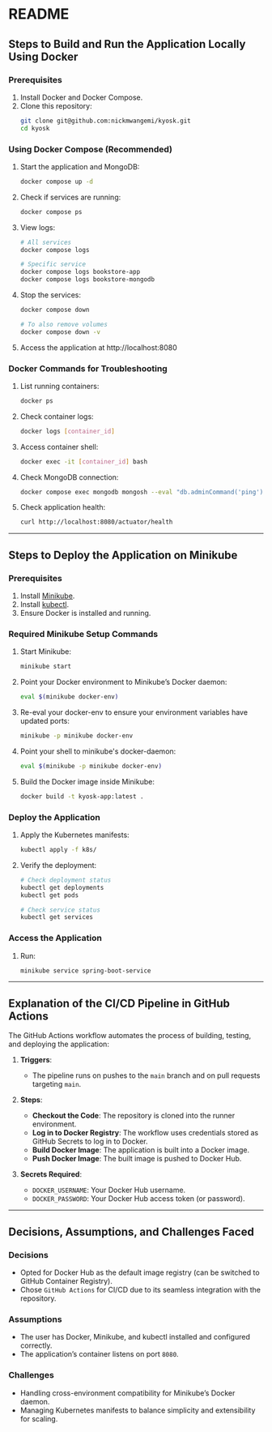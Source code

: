 # README

## Steps to Build and Run the Application Locally Using Docker

### Prerequisites
1. Install Docker and Docker Compose.
2. Clone this repository:
   ```bash
   git clone git@github.com:nickmwangemi/kyosk.git
   cd kyosk
   ```

### Using Docker Compose (Recommended)
1. Start the application and MongoDB:
   ```bash
   docker compose up -d
   ```

2. Check if services are running:
   ```bash
   docker compose ps
   ```

3. View logs:
   ```bash
   # All services
   docker compose logs

   # Specific service
   docker compose logs bookstore-app
   docker compose logs bookstore-mongodb
   ```

4. Stop the services:
   ```bash
   docker compose down

   # To also remove volumes
   docker compose down -v
   ```

5. Access the application at http://localhost:8080


### Docker Commands for Troubleshooting
1. List running containers:
   ```bash
   docker ps
   ```

2. Check container logs:
   ```bash
   docker logs [container_id]
   ```

3. Access container shell:
   ```bash
   docker exec -it [container_id] bash
   ```

4. Check MongoDB connection:
   ```bash
   docker compose exec mongodb mongosh --eval "db.adminCommand('ping')"
   ```

5. Check application health:
   ```bash
   curl http://localhost:8080/actuator/health
   ```

---

## Steps to Deploy the Application on Minikube

### Prerequisites
1. Install [Minikube](https://minikube.sigs.k8s.io/docs/start/).
2. Install [kubectl](https://kubernetes.io/docs/tasks/tools/install-kubectl/).
3. Ensure Docker is installed and running.

### Required Minikube Setup Commands
1. Start Minikube:
   ```bash
   minikube start
   ```
2. Point your Docker environment to Minikube’s Docker daemon:
   ```bash
   eval $(minikube docker-env)
   ```
3. Re-eval your docker-env to ensure your environment variables have updated ports:
   ```bash
   minikube -p minikube docker-env
   ```

4. Point your shell to minikube's docker-daemon:
   ```bash
   eval $(minikube -p minikube docker-env)
   ```

5. Build the Docker image inside Minikube:
   ```bash
   docker build -t kyosk-app:latest .
   ```

### Deploy the Application
1. Apply the Kubernetes manifests:
   ```bash
   kubectl apply -f k8s/
   ```
2. Verify the deployment:
   ```bash
   # Check deployment status
   kubectl get deployments
   kubectl get pods
   
   # Check service status
   kubectl get services
   ```


### Access the Application
1. Run:
   ```bash
   minikube service spring-boot-service
   ```

---

## Explanation of the CI/CD Pipeline in GitHub Actions

The GitHub Actions workflow automates the process of building, testing, and deploying the application:

1. **Triggers**:
    - The pipeline runs on pushes to the `main` branch and on pull requests targeting `main`.

2. **Steps**:
    - **Checkout the Code**: The repository is cloned into the runner environment.
    - **Log in to Docker Registry**: The workflow uses credentials stored as GitHub Secrets to log in to Docker.
    - **Build Docker Image**: The application is built into a Docker image.
    - **Push Docker Image**: The built image is pushed to Docker Hub.

3. **Secrets Required**:
    - `DOCKER_USERNAME`: Your Docker Hub username.
    - `DOCKER_PASSWORD`: Your Docker Hub access token (or password).

---

## Decisions, Assumptions, and Challenges Faced

### Decisions
- Opted for Docker Hub as the default image registry (can be switched to GitHub Container Registry).
- Chose `GitHub Actions` for CI/CD due to its seamless integration with the repository.

### Assumptions
- The user has Docker, Minikube, and kubectl installed and configured correctly.
- The application’s container listens on port `8080`.

### Challenges
- Handling cross-environment compatibility for Minikube’s Docker daemon.
- Managing Kubernetes manifests to balance simplicity and extensibility for scaling.

